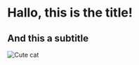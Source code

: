 # Hallo, this is the title!
## And this a subtitle
![Cute cat](https://octodex.github.com/images/yaktocat.png)
